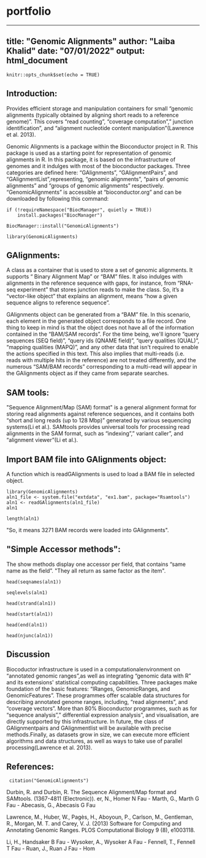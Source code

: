 # portfolio
---
title: "Genomic Alignments"
author: "Laiba Khalid"
date: "07/01/2022"
output: html_document
---

```{r setup, include=FALSE}
knitr::opts_chunk$set(echo = TRUE)
```

## Introduction:

Provides efficient storage and manipulation containers for small “genomic alignments (typically obtained by aligning short reads to a reference genome)”. This covers “read counting”, “coverage computation”,” junction identification”, and “alignment nucleotide content manipulation”(Lawrence et al. 2013).

Genomic Alignments is a package within the Bioconductor project in R.
This package is used as a starting point for representation of genomic alignments in R. In this package, it is based on the infrastructure of genomes and it indulges with most of the bioconductor packages.
Three categories are defined here: “GAlignments”, “GAlignmentPairs”, and “GAlignmentList”,representing, “genomic alignments”, “pairs of genomic alignments” and “groups of genomic alignments” respectively.
“GenomicAlignments”  is accessible at “bioconductor.org” and can be downloaded by following this command:

```{r}
if (!requireNamespace("BiocManager", quietly = TRUE))
    install.packages("BiocManager")

BiocManager::install("GenomicAlignments")

library(GenomicAlignments)

```


## GAlignments:
A class as a container that is used to store a set of genomic alignments. It supports “ Binary Alignment Map” or “BAM” files. It also indulges with alignments in the reference sequence with gaps, for instance, from “RNA-seq experiment” that stores junction reads to make the class.
So, it’s a “vector-like object” that explains an alignment, means “how a given sequence aligns to reference sequence”.

GAlignments object can be generated from a “BAM” file.
In this scenario, each element in the generated object corresponds to a file record. One thing to keep in mind is that the object does not have all of the information contained in the “BAM/SAM records”. For the time being, we'll ignore “query sequences (SEQ field)”, “query ids (QNAME field)”, “query qualities (QUAL)”, “mapping qualities (MAPQ)”, and any other data that isn't required to enable the actions specified in this text. This also implies that multi-reads (i.e. reads with multiple hits in the reference) are not treated differently, and the numerous “SAM/BAM records” corresponding to a multi-read will appear in the GAlignments object as if they came from separate searches.


## SAM tools:
 "Sequence Alignment/Map (SAM) format" is a general alignment format for storing read alignments against reference sequences, and it contains both “short and long reads (up to 128 Mbp)” generated by various sequencing systems(Li et al.). SAMtools provides universal tools for processing read alignments in the SAM format, such as “indexing”,” variant caller”, and “alignment viewer”(Li et al.).
## Import BAM file into GAlignments object:
A function which is readGAlignments is used to load a BAM file in selected object.

```{r}
library(GenomicAlignments)
aln1_file <- system.file("extdata", "ex1.bam", package="Rsamtools")
aln1 <- readGAlignments(aln1_file)
aln1
```
```{r}
length(aln1)
```
"So, it means 3271 BAM records were loaded into GAlignments".

## "Simple Accessor methods":
The show methods display one accessor per field, that contains “same name as the field”. "They all return as same factor as the item".

```{r}
head(seqnames(aln1))
```
```{r}
seqlevels(aln1)
```
```{r}
head(strand(aln1))
```
```{r}
head(start(aln1))
```
```{r}
head(end(aln1))
```
```{r}
head(njunc(aln1))
```
## Discussion
Biocoductor infrastructure is used in a computationalenvironment on “annotated genomic ranges”,as well as integrating “genomic data with R” and its extensions' statistical computing capabilities. Three packages make foundation of the basic features: “IRanges, GenomicRanges, and GenomicFeatures”. These programmes offer scalable data structures for describing annotated genome ranges, including, “read alignments”, and “coverage vectors”. More than 80% Bioconductor programmes, such as for “sequence analysis”,” differential expression analysis”, and visualisation, are directly supported by this infrastructure.
In future, the class of GAlignmentpairs and GAlignmentlist will be available with precise methods.Finally, as datasets grow in size, we can execute more efficient algorithms and data structures, as well as ways to take use of parallel processing(Lawrence et al. 2013).


## References:

```{r}
 citation("GenomicAlignments")
```

Durbin, R. and Durbin, R. The Sequence Alignment/Map format and SAMtools.  (1367-4811 (Electronic)).
er, N., Homer N Fau - Marth, G., Marth G Fau - Abecasis, G., Abecasis G Fau 

Lawrence, M., Huber, W., Pagès, H., Aboyoun, P., Carlson, M., Gentleman, R., Morgan, M. T. and Carey, V. J. (2013) Software for Computing and Annotating Genomic Ranges. PLOS Computational Biology 9 (8), e1003118.


Li, H., Handsaker B Fau - Wysoker, A., Wysoker A Fau - Fennell, T., Fennell T Fau - Ruan, J., Ruan J Fau - Hom
